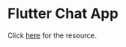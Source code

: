 <h1>Flutter Chat App</h1>

<p>
  Click <a href="https://www.youtube.com/watch?v=Qwk5oIAkgnY">here</a> for the
  resource.
</p>
